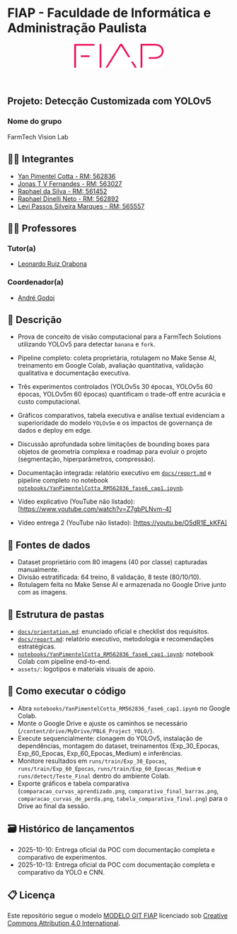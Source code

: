 # FIAP - Faculdade de Informática e Administração Paulista

<p align="center">
<a href= "https://www.fiap.com.br/"><img src="assets/logo-fiap.png" alt="FIAP - Faculdade de Informática e Admnistração Paulista" border="0" width=40% height=40%></a>
</p>

<br>

## Projeto: Detecção Customizada com YOLOv5

### Nome do grupo

FarmTech Vision Lab

## 👨‍🎓 Integrantes

- [Yan Pimentel Cotta - RM: 562836](https://www.linkedin.com/in/yan-cotta)
- [Jonas T V Fernandes - RM: 563027](https://www.linkedin.com/in/jonastadeufernandes)
- [Raphael da Silva - RM: 561452](https://www.linkedin.com/in/raphaelsilva-phael)
- [Raphael Dinelli Neto - RM: 562892](https://www.linkedin.com/in/raphael-dinelli-8a01b278/)
- [Levi Passos Silveira Marques - RM: 565557](https://www.linkedin.com/company/inova-fusca)

## 👩‍🏫 Professores

### Tutor(a)

- [Leonardo Ruiz Orabona](https://www.linkedin.com/in/leonardoorabona)

### Coordenador(a)

- [André Godoi](https://www.linkedin.com/in/andregodoichiovato/)
 
## 📜 Descrição

- Prova de conceito de visão computacional para a FarmTech Solutions utilizando YOLOv5 para detectar `banana` e `fork`.
- Pipeline completo: coleta proprietária, rotulagem no Make Sense AI, treinamento em Google Colab, avaliação quantitativa, validação qualitativa e documentação executiva.
- Três experimentos controlados (YOLOv5s 30 épocas, YOLOv5s 60 épocas, YOLOv5m 60 épocas) quantificam o trade-off entre acurácia e custo computacional.
- Gráficos comparativos, tabela executiva e análise textual evidenciam a superioridade do modelo `YOLOv5m` e os impactos de governança de dados e deploy em edge.
- Discussão aprofundada sobre limitações de bounding boxes para objetos de geometria complexa e roadmap para evoluir o projeto (segmentação, hiperparâmetros, compressão).
- Documentação integrada: relatório executivo em [`docs/report.md`](docs/report.md) e pipeline completo no notebook [`notebooks/YanPimentelCotta_RM562836_fase6_cap1.ipynb`](notebooks/YanPimentelCotta_RM562836_fase6_cap1.ipynb).

- Vídeo explicativo (YouTube não listado): [https://www.youtube.com/watch?v=Z7gbPLNvm-4]
- Vídeo entrega 2 (YouTube não listado): [https://youtu.be/O5dR1E_kKFA]

## 💽 Fontes de dados

- Dataset proprietário com 80 imagens (40 por classe) capturadas manualmente.
- Divisão estratificada: 64 treino, 8 validação, 8 teste (80/10/10).
- Rotulagem feita no Make Sense AI e armazenada no Google Drive junto com as imagens.

## 📁 Estrutura de pastas

- [`docs/orientation.md`](docs/orientation.md): enunciado oficial e checklist dos requisitos.
- [`docs/report.md`](docs/report.md): relatório executivo, metodologia e recomendações estratégicas.
- [`notebooks/YanPimentelCotta_RM562836_fase6_cap1.ipynb`](notebooks/YanPimentelCotta_RM562836_fase6_cap1.ipynb): notebook Colab com pipeline end-to-end.
- `assets/`: logotipos e materiais visuais de apoio.

## 🔧 Como executar o código

- Abra `notebooks/YanPimentelCotta_RM562836_fase6_cap1.ipynb` no Google Colab.
- Monte o Google Drive e ajuste os caminhos se necessário (`/content/drive/MyDrive/PBL6_Project_YOLO/`).
- Execute sequencialmente: clonagem do YOLOv5, instalação de dependências, montagem do dataset, treinamentos (Exp_30_Epocas, Exp_60_Epocas, Exp_60_Epocas_Medium) e inferências.
- Monitore resultados em `runs/train/Exp_30_Epocas`, `runs/train/Exp_60_Epocas`, `runs/train/Exp_60_Epocas_Medium` e `runs/detect/Teste_Final` dentro do ambiente Colab.
- Exporte gráficos e tabela comparativa (`comparacao_curvas_aprendizado.png`, `comparativo_final_barras.png`, `comparacao_curvas_de_perda.png`, `tabela_comparativa_final.png`) para o Drive ao final da sessão.

## 🗃 Histórico de lançamentos

- 2025-10-10: Entrega oficial da POC com documentação completa e comparativo de experimentos.
- 2025-10-13: Entrega oficial da POC com documentação completa e comparativo da YOLO e CNN.

## 📋 Licença

Este repositório segue o modelo [MODELO GIT FIAP](https://github.com/agodoi/template) licenciado sob [Creative Commons Attribution 4.0 International](http://creativecommons.org/licenses/by/4.0/?ref=chooser-v1).
